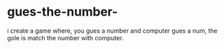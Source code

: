 # gues-the-number-
i create a game where, you gues a number and computer gues  a num, the gole is match the number with computer.

